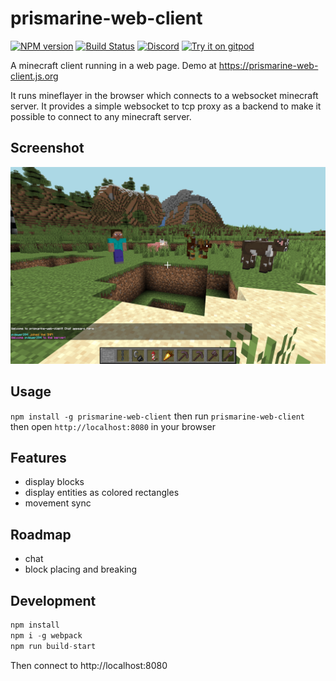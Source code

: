 # prismarine-web-client
[![NPM version](https://img.shields.io/npm/v/prismarine-web-client.svg)](http://npmjs.com/package/prismarine-web-client)
[![Build Status](https://github.com/PrismarineJS/prismarine-web-client/workflows/CI/badge.svg)](https://github.com/PrismarineJS/prismarine-web-client/actions?query=workflow%3A%22CI%22)
[![Discord](https://img.shields.io/badge/chat-on%20discord-brightgreen.svg)](https://discord.gg/GsEFRM8)
[![Try it on gitpod](https://img.shields.io/badge/try-on%20gitpod-brightgreen.svg)](https://gitpod.io/#https://github.com/PrismarineJS/prismarine-web-client)

A minecraft client running in a web page. Demo at https://prismarine-web-client.js.org

It runs mineflayer in the browser which connects to a websocket minecraft server.
It provides a simple websocket to tcp proxy as a backend to make it possible to connect to any minecraft server.

## Screenshot
![Screenshot of MineWeb in action](screenshot.png)

## Usage

`npm install -g prismarine-web-client` then run `prismarine-web-client` then open `http://localhost:8080` in your browser

## Features

* display blocks
* display entities as colored rectangles
* movement sync

## Roadmap

* chat
* block placing and breaking

## Development

```js
npm install
npm i -g webpack
npm run build-start
```

Then connect to http://localhost:8080



